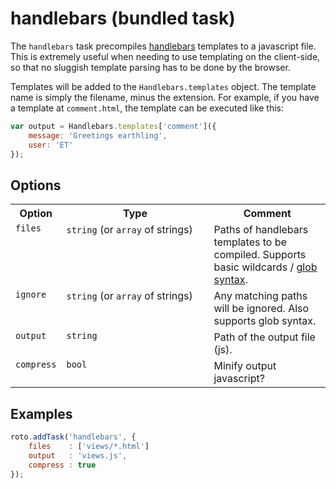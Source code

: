# handlebars (bundled task)

The `handlebars` task precompiles [handlebars](http://handlebarsjs.com/) templates to a javascript file. This is extremely useful when needing to use templating on the client-side, so that no sluggish template parsing has to be done by the browser.

Templates will be added to the `Handlebars.templates` object. The template name is simply the filename, minus the extension. For example, if you have a template at `comment.html`, the template can be executed like this:

```javascript
var output = Handlebars.templates['comment']({
	message: 'Greetings earthling',
	user: 'ET'
});
```

## Options

<table>
	<tr>
		<th>Option</th>
		<th width="220px">Type</th>
		<th>Comment</th>
	</tr>
	<tr>
		<td valign="top"><code>files</code></td>
		<td valign="top"><code>string</code> (or <code>array</code> of strings)</td>
		<td valign="top">Paths of handlebars templates to be compiled. Supports basic wildcards / <a href="http://www.linuxjournal.com/content/bash-extended-globbing" target="_blank">glob syntax</a>.</td>
	</tr>
	<tr>
		<td valign="top"><code>ignore</code></td>
		<td valign="top"><code>string</code> (or <code>array</code> of strings)</td>
		<td valign="top">Any matching paths will be ignored. Also supports glob syntax.</td>
	</tr>
	<tr>
		<td valign="top"><code>output</code></td>
		<td valign="top"><code>string</code></td>
		<td valign="top">Path of the output file (js).</td>
	</tr>
	<tr>
		<td valign="top"><code>compress</code></td>
		<td valign="top"><code>bool</code></td>
		<td valign="top">Minify output javascript?</td>
	</tr>
</table>

## Examples

```javascript
roto.addTask('handlebars', {
	files    : ['views/*.html']
	output   : 'views.js',
	compress : true
});
```